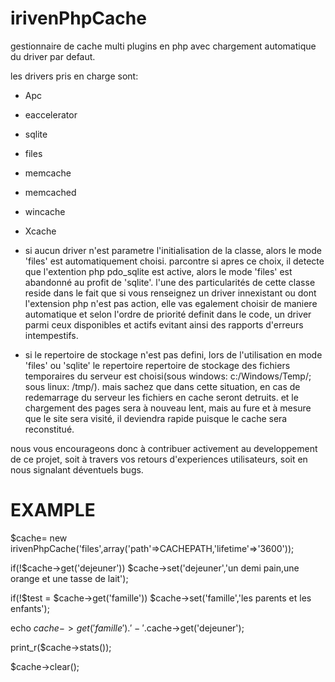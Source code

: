 irivenPhpCache
==============
gestionnaire de cache multi plugins en php avec chargement automatique du driver par defaut. 

les drivers pris en charge sont:
- Apc
- eaccelerator
- sqlite
- files
- memcache
- memcached
- wincache
- Xcache

- si aucun driver n'est parametre l'initialisation de la classe, alors le mode 'files' est automatiquement choisi.
parcontre si apres ce choix, il detecte que l'extention php pdo_sqlite est active, alors le mode 'files' est abandonné au profit de 'sqlite'.
l'une des particularités de cette classe reside dans le fait que si vous renseignez un driver innexistant ou dont l'extension php n'est pas action, elle vas egalement choisir de maniere automatique et selon l'ordre de priorité definit dans le code, un driver parmi ceux disponibles et actifs evitant ainsi des rapports d'erreurs intempestifs.

- si le repertoire de stockage n'est pas defini, lors de l'utilisation en mode 'files' ou 'sqlite'
le repertoire repertoire de stockage des fichiers temporaires du serveur est choisi(sous windows: c:/Windows/Temp/; sous linux: /tmp/). mais sachez que dans cette situation, en cas de redemarrage du serveur les fichiers en cache seront detruits. et le chargement des pages sera à nouveau lent, mais au fure et à mesure que le site sera visité, il deviendra rapide puisque le cache sera reconstitué.

nous vous encourageons donc à contribuer activement au developpement de ce projet, 
soit à travers vos retours d'experiences utilisateurs, soit en nous signalant déventuels bugs.



EXAMPLE
========
   $cache= new irivenPhpCache('files',array('path'=>CACHEPATH,'lifetime'=>'3600'));
   
   if(!$cache->get('dejeuner')) $cache->set('dejeuner','un demi pain,une orange et une tasse de lait');
   
   if(!$test = $cache->get('famille')) $cache->set('famille','les parents et les enfants');
   
   echo $cache->get('famille'). ' - '.$cache->get('dejeuner');
   
   print_r($cache->stats());
   
   $cache->clear();
